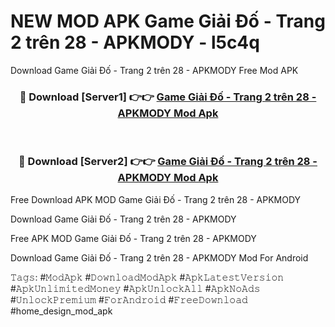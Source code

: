 # NEW MOD APK Game Giải Đố - Trang 2 trên 28 - APKMODY - l5c4q
Download Game Giải Đố - Trang 2 trên 28 - APKMODY Free Mod APK

<div align="center">
<h3>🔴 Download [Server1] 👉👉 <a href="https://apk-comot.site?title=Game_Giải_Đố_-_Trang_2_trên_28_-_APKMODY">Game Giải Đố - Trang 2 trên 28 - APKMODY Mod Apk</a></h3><br>

<h3>🔴 Download [Server2] 👉👉 <a href="https://apk-comot.site?title=Game_Giải_Đố_-_Trang_2_trên_28_-_APKMODY">Game Giải Đố - Trang 2 trên 28 - APKMODY Mod Apk</a></h3>
</div>


Free Download APK MOD Game Giải Đố - Trang 2 trên 28 - APKMODY

Download Game Giải Đố - Trang 2 trên 28 - APKMODY 

Free APK MOD Game Giải Đố - Trang 2 trên 28 - APKMODY 

Download Game Giải Đố - Trang 2 trên 28 - APKMODY Mod For Android

𝚃𝚊𝚐𝚜: #𝙼𝚘𝚍𝙰𝚙𝚔 #𝙳𝚘𝚠𝚗𝚕𝚘𝚊𝚍𝙼𝚘𝚍𝙰𝚙𝚔 #𝙰𝚙𝚔𝙻𝚊𝚝𝚎𝚜𝚝𝚅𝚎𝚛𝚜𝚒𝚘𝚗 #𝙰𝚙𝚔𝚄𝚗𝚕𝚒𝚖𝚒𝚝𝚎𝚍𝙼𝚘𝚗𝚎𝚢 #𝙰𝚙𝚔𝚄𝚗𝚕𝚘𝚌𝚔𝙰𝚕𝚕 #𝙰𝚙𝚔𝙽𝚘𝙰𝚍𝚜 #𝚄𝚗𝚕𝚘𝚌𝚔𝙿𝚛𝚎𝚖𝚒𝚞𝚖 #𝙵𝚘𝚛𝙰𝚗𝚍𝚛𝚘𝚒𝚍 #𝙵𝚛𝚎𝚎𝙳𝚘𝚠𝚗𝚕𝚘𝚊𝚍 #home_design_mod_apk
